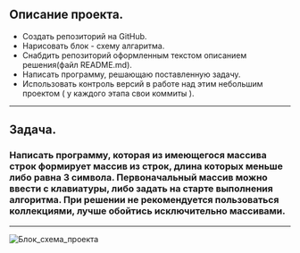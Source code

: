 ## Описание проекта.

 * Создать репозиторий на GitHub.
 * Нарисовать блок - схему алгаритма.
 * Снабдить репозиторий оформленным текстом описанием решения(файл README.md).
 * Написать программу, решающаю поставленную задачу.
 * Использовать контроль версий в работе над этим небольшим проектом ( у каждого этапа свои коммиты ).
  ***
## Задача.
### Написать программу, которая из имеющегося массива строк формирует массив из строк, длина которых меньше либо равна 3 символа. Первоначальный массив можно ввести с клавиатуры, либо задать на старте выполнения алгоритма. При решении не рекомендуется пользоваться коллекциями, лучше обойтись исключительно массивами.
***
![Блок_схема_проекта](%D0%91%D0%BB%D0%BE%D0%BA_%D1%81%D1%85%D0%B5%D0%BC%D0%B0.PNG) 